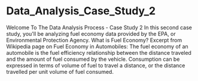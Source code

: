 # Data_Analysis_Case_Study_2
Welcome To The Data Analysis Process - Case Study 2 In this second case study, you'll be analyzing fuel economy data provided by the EPA, or Environmental Protection Agency.  What is Fuel Economy? Excerpt from Wikipedia page on Fuel Economy in Automobiles:  The fuel economy of an automobile is the fuel efficiency relationship between the distance traveled and the amount of fuel consumed by the vehicle. Consumption can be expressed in terms of volume of fuel to travel a distance, or the distance travelled per unit volume of fuel consumed.
